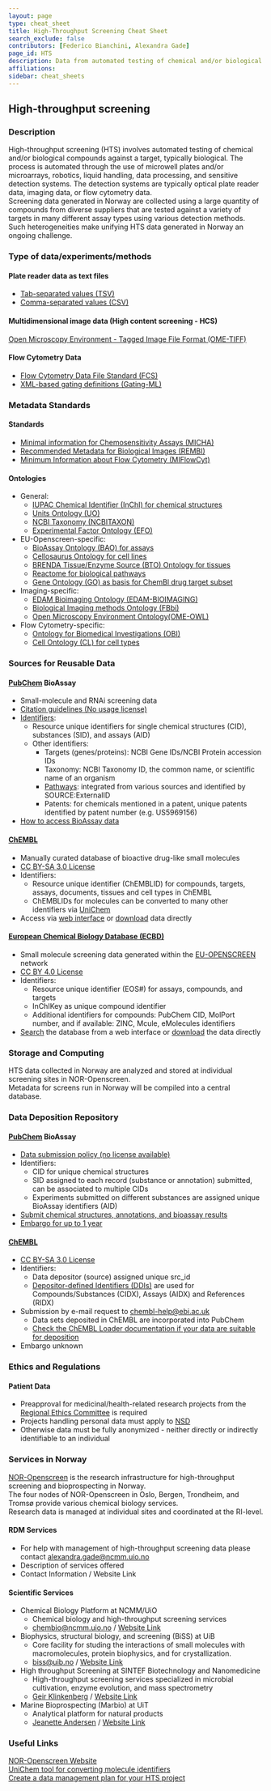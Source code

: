 ```yaml
---
layout: page
type: cheat_sheet
title: High-Throughput Screening Cheat Sheet
search_exclude: false
contributors: [Federico Bianchini, Alexandra Gade]
page_id: HTS
description: Data from automated testing of chemical and/or biological compounds against targets
affiliations:
sidebar: cheat_sheets
---
```



## High-throughput screening

### Description
<!--Write about the domain, its purpose/use, and 2-3 lines on data management challenge when it comes to said domain research in Norway-->
High-throughput screening (HTS) involves automated testing of chemical and/or biological compounds against a target, typically biological. The process is automated through the use of microwell plates and/or microarrays, robotics, liquid handling, data processing, and sensitive detection systems. The detection systems are typically optical plate reader data, imaging data, or flow cytometry data.  
Screening data generated in Norway are collected using a large quantity of compounds from diverse suppliers that are tested against a variety of targets in many different assay types using various detection methods. Such heterogeneities make unifying HTS data generated in Norway an ongoing challenge.

### Type of data/experiments/methods
#### Plate reader data as text files
- [Tab-separated values (TSV)](https://fairsharing.org/bsg-s001547)
- [Comma-separated values (CSV)](https://fairsharing.org/bsg-s001546)

#### Multidimensional image data (High content screening - HCS)
[Open Microscopy Environment - Tagged Image File Format (OME-TIFF)](https://fairsharing.org/bsg-s000537)

#### Flow Cytometry Data
- [Flow Cytometry Data File Standard (FCS)](https://fairsharing.org/bsg-s000565)
- [XML-based gating definitions (Gating-ML)](https://doi.org/10.25504/FAIRsharing.qpyp5g)


### Metadata Standards
#### Standards
- [Minimal information for Chemosensitivity Assays (MICHA)](https://fairsharing.org/1435)
- [Recommended Metadata for Biological Images (REMBI)](https://fairsharing.org/bsg-s001615)
- [Minimum Information about Flow Cytometry (MIFlowCyt)](https://doi.org/10.25504/FAIRsharing.kcnjj2)

#### Ontologies
- General:
  - [IUPAC Chemical Identifier (InChI) for chemical structures](https://fairsharing.org/bsg-s000648)
  - [Units Ontology (UO)](https://fairsharing.org/bsg-s002611)
  - [NCBI Taxonomy (NCBITAXON)](https://doi.org/10.25504/FAIRsharing.fj07xj)
  - [Experimental Factor Ontology (EFO)](https://doi.org/10.25504/FAIRsharing.1gr4tz)
- EU-Openscreen-specific:
  - [BioAssay Ontology (BAO) for assays](https://fairsharing.org/bsg-s002687)
  - [Cellosaurus Ontology for cell lines](https://doi.org/10.25504/FAIRsharing.hkk309)
  - [BRENDA Tissue/Enzyme Source (BTO) Ontology for tissues](https://fairsharing.org/bsg-s000063)
  - [Reactome for biological pathways](https://doi.org/10.25504/FAIRsharing.tf6kj8)
  - [Gene Ontology (GO) as basis for ChemBl drug target subset](https://fairsharing.org/bsg-s000089)
- Imaging-specific:
  - [EDAM Bioimaging Ontology (EDAM-BIOIMAGING)](https://doi.org/10.25504/FAIRsharing.g593w1)
  - [Biological Imaging methods Ontology (FBbi)](https://doi.org/10.25504/FAIRsharing.ny3z9j)
  - [Open Microscopy Environment Ontology(OME-OWL)](https://fairsharing.org/350)
- Flow Cytometry-specific:
  - [Ontology for Biomedical Investigations (OBI)](https://doi.org/10.25504/FAIRsharing.284e1z)
  - [Cell Ontology (CL) for cell types](https://doi.org/10.25504/FAIRsharing.j9y503)


### Sources for Reusable Data
#### [PubChem](https://pubchem.ncbi.nlm.nih.gov/) BioAssay
- Small-molecule and RNAi screening data
- [Citation guidelines (No usage license)](https://pubchemdocs.ncbi.nlm.nih.gov/citation-guidelines)
- [Identifiers](https://pubchemdocs.ncbi.nlm.nih.gov/data-organization):
  - Resource unique identifiers for single chemical structures (CID), substances (SID), and assays (AID)
  - Other identifiers:
    - Targets (genes/proteins): NCBI Gene IDs/NCBI Protein accession IDs
    - Taxonomy: NCBI Taxonomy ID, the common name, or scientific name of an organism
    - [Pathways](https://pubchem.ncbi.nlm.nih.gov/sources/#type=Pathways): integrated from various sources and identified by SOURCE:ExternalID
    - Patents: for chemicals mentioned in a patent, unique patents identified by patent number (e.g. US5969156)
- [How to access BioAssay data](https://pubchemdocs.ncbi.nlm.nih.gov/bioassays)

#### [ChEMBL](https://www.ebi.ac.uk/chembl/)
- Manually curated database of bioactive drug-like small molecules
- [CC BY-SA 3.0 License](http://creativecommons.org/licenses/by-sa/3.0/)
- Identifiers:
  - Resource unique identifier (ChEMBLID) for compounds, targets, assays, documents, tissues and cell types in ChEMBL
  - ChEMBLIDs for molecules can be converted to many other identifiers via [UniChem](https://www.ebi.ac.uk/unichem/)
- Access via [web interface](https://www.ebi.ac.uk/chembl/g/#search_results/all) or [download](https://chembl.gitbook.io/chembl-interface-documentation/downloads) data directly

#### [European Chemical Biology Database (ECBD)](https://ecbd.eu/)
- Small molecule screening data generated within the [EU-OPENSCREEN](https://www.eu-openscreen.eu/) network
- [CC BY 4.0 License](https://creativecommons.org/licenses/by/4.0/)
- Identifiers:
  - Resource unique identifier (EOS#) for assays, compounds, and targets
  - InChIKey as unique compound identifier
  - Additional identifiers for compounds: PubChem CID, MolPort number, and if available: ZINC, Mcule, eMolecules identifiers
- [Search](https://ecbd.eu/assays/) the database from a web interface or [download](https://ecbd.eu/download) the data directly

### Storage and Computing
<!--Add information about e.g. NeLS, update this section when SEEK is deployed for NOR-OS metadata?-->
HTS data collected in Norway are analyzed and stored at individual screening sites in NOR-Openscreen.  
Metadata for screens run in Norway will be compiled into a central database.

### Data Deposition Repository
#### [PubChem](https://pubchem.ncbi.nlm.nih.gov/) BioAssay
- [Data submission policy (no license available)](https://pubchemdocs.ncbi.nlm.nih.gov/data-submission-policy)
- Identifiers:
  - CID for unique chemical structures
  - SID assigned to each record (substance or annotation) submitted, can be associated to multiple CIDs
  - Experiments submitted on different substances are assigned unique BioAssay identifiers (AID)
- [Submit chemical structures, annotations, and bioassay results](https://pubchemdocs.ncbi.nlm.nih.gov/submissions-getting-started)
- [Embargo for up to 1 year](https://pubchemdocs.ncbi.nlm.nih.gov/delay-publication-release)

#### [ChEMBL](https://www.ebi.ac.uk/chembl/)
- [CC BY-SA 3.0 License](http://creativecommons.org/licenses/by-sa/3.0/)
- Identifiers:
  - Data depositor (source) assigned unique src_id
  - [Depositor-defined Identifiers (DDIs)](https://chembl.gitbook.io/chembl-loader/deposition-overview/depositor-defined-identifiers) are used for Compounds/Substances (CIDX), Assays (AIDX) and References (RIDX)
- Submission by e-mail request to [chembl-help@ebi.ac.uk](mailto:chembl-help@ebi.ac.uk)
  - Data sets deposited in ChEMBL are incorporated into PubChem
  - [Check the ChEMBL Loader documentation if your data are suitable for deposition](https://chembl.gitbook.io/chembl-loader/)
- Embargo unknown

### Ethics and Regulations
<!--Add information about laws and policies in Norway for relevant data types-->
#### Patient Data
- Preapproval for medicinal/health-related research projects from the [Regional Ethics Committee](https://rekportalen.no/#hjem/home) is required
- Projects handling personal data must apply to [NSD](https://www.nsd.no/)
- Otherwise data must be fully anonymized - neither directly or indirectly identifiable to an individual

### Services in Norway
<!--Add one line description-->
[NOR-Openscreen](https://openscreen.no) is the research infrastructure for high-throughput screening and bioprospecting in Norway.  
The four nodes of NOR-Openscreen in Oslo, Bergen, Trondheim, and Tromsø provide various chemical biology services.  
Research data is managed at individual sites and coordinated at the RI-level.
#### RDM Services
- For help with management of high-throughput screening data please contact [alexandra.gade@ncmm.uio.no](mailto:alexandra.gade@ncmm.uio.no)
- Description of services offered
- Contact Information / Website Link

#### Scientific Services
- Chemical Biology Platform at NCMM/UiO
  - Chemical biology and high-throughput screening services
  - [chembio@ncmm.uio.no](mailto:chembio@ncmm.uio.no) / [Website Link](https://www.med.uio.no/english/research/core-facilities/chemical-biology-screening/)
- Biophysics, structural biology, and screening (BiSS) at UiB
  - Core facility for studing the interactions of small molecules with macromolecules, protein biophysics, and for crystallization.
  - [biss@uib.no](mailto:biss@uib.no) / [Website Link](https://www.uib.no/en/rg/biss)
- High throughput Screening at SINTEF Biotechnology and Nanomedicine
  - High-throughput screening services specialized in microbial cultivation, enzyme evolution, and mass spectrometry
  - [Geir Klinkenberg](mailto:geir.klinkenberg@sintef.no) / [Website Link](https://www.sintef.no/en/expertise/sintef-industry/biotechnology-and-nanomedicine/high-throughput-screening/)
- Marine Bioprospecting (Marbio) at UiT
  - Analytical platform for natural products
  - [Jeanette Andersen](mailto:jeanette.andersen@uit.no) / [Website Link](https://en.uit.no/forskning/forskningsgrupper/gruppe?p_document_id=380005)

### Useful Links
<!--Add a list of relevant external/global tools-->
[NOR-Openscreen Website](https://openscreen.no)  
[UniChem tool for converting molecule identifiers](https://www.ebi.ac.uk/unichem/)  
[Create a data management plan for your HTS project](https://elixir-no.ds-wizard.org/projects/create/from-template)  
